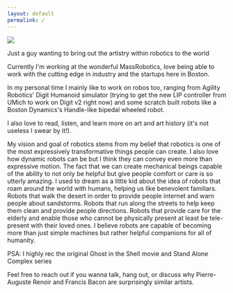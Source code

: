 ```yaml
---
layout: default
permalink: /
---
```


<img class="propic" src="{{site.url}}{{site.baseurl}}/assets/images/profile.jpg">

Just a guy wanting to bring out the artistry within robotics to the world

Currently I'm working at the wonderful MassRobotics, love being able to work with the cutting edge in industry and the startups here in Boston.

In my personal time I mainly like to work on robos too, ranging from Agility Robotics' Digit Humanoid simulator (trying to get the new LIP controller from UMich to work on Digit v2 right now) and some scratch built robots like a Boston Dynamics's Handle-like bipedal wheeled robot.

I also love to read, listen, and learn more on art and art history (it's not useless I swear by it!).


My vision and goal of robotics stems from my belief that robotics is one of the most expressively transformative things people can create. I also love how dynamic robots can be but I think they can convey even more than expressive motion. The fact that we can create mechanical beings capable of the ability to not only be helpful but give people comfort or care is so utterly amazing. I used to dream as a little kid about the idea of robots that roam around the world with humans, helping us like benevolent familiars. Robots that walk the desert in order to provide people internet and warn people about sandstorms. Robots that run along the streets to help keep them clean and provide people directions. Robots that provide care for the elderly and enable those who cannot be physically present at least be tele-present with their loved ones. I believe robots are capable of becoming more than just simple machines but rather helpful companions for all of humanity.



PSA: I highly rec the original Ghost in the Shell movie and Stand Alone Complex series

Feel free to reach out if you wanna talk, hang out, or discuss why Pierre-Auguste Renoir and Francis Bacon are surprisingly similar artists.
